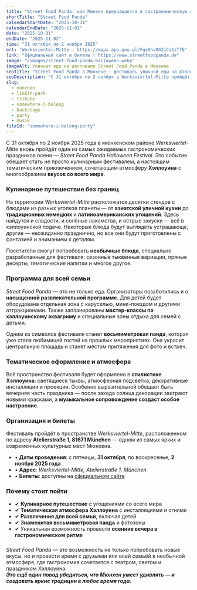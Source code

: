 ```yaml
---
title: "Street Food Panda: как Мюнхен превращается в гастрономическую столицу Хэллоуина"
shortTitle: "Street Food Panda"
calendarStartDate: "2025-10-31"
calendarEndDate: "2025-11-02"
date: "2025-10-31"
endDate: "2025-11-02"
time: "31 октября по 2 ноября 2025"
ort: "Werksviertel-Mitte | https://maps.app.goo.gl/FgsKhvDG2iCa1zT76"
link: "Официальный сайт и билеты | https://www.streetfoodpanda.de"
image: "/images/street-food-panda-halloween.webp"
imageAlt: Уличная еда на фестивале Street Food Panda в Мюнхене
seoTitle: "Street Food Panda в Мюнхене — фестиваль уличной еды на Хэллоуин 2025"
seoDescription: "С 31 октября по 2 ноября в Werksviertel-Mitte пройдёт Street Food Panda Halloween Festival — с десятками стендов, хэллоуинской атмосферой и пандой в 8 метров."
slug:
  - münchen
  - linkin-park
  - tribute
  - somewhere-i-belong
  - backstage
  - party
  - musik
fileId: "somewhere-i-belong-party"
---
```


С 31 октября по 2 ноября 2025 года в мюнхенском районе *Werksviertel-Mitte* вновь пройдёт один из самых ожидаемых гастрономических праздников осени — *Street Food Panda Halloween Festival*. Это событие обещает стать не просто кулинарным фестивалем, а настоящим тематическим приключением, сочетающим атмосферу **Хэллоуина** с многообразием **вкусов со всего мира**.

### Кулинарное путешествие без границ

На территории *Werksviertel-Mitte* расположатся десятки стендов с блюдами из разных уголков планеты — от **азиатской уличной кухни** до **традиционных немецких** и **латиноамериканских угощений**. Здесь найдутся и сладости, и солёные лакомства, и острые закуски — всё в хэллоуинской подаче. Некоторые блюда будут выглядеть устрашающе, другие — неожиданно празднично, но все они будут приготовлены с фантазией и вниманием к деталям.

Посетители смогут попробовать **необычные блюда**, специально разработанные для фестиваля: сезонные тыквенные вариации, пряные десерты, тематические напитки и многое другое.

### Программа для всей семьи

*Street Food Panda* — это не только еда. Организаторы позаботились и о **насыщенной развлекательной программе**. Для детей будет оборудована отдельная зона с каруселью, мини-поездом и другими аттракционами. Также запланированы **мастер-классы по хэллоуинскому аквагриму** и специальные зоны отдыха для семей с детьми.

Одним из символов фестиваля станет **восьмиметровая панда**, которая уже стала любимицей гостей на прошлых мероприятиях. Она украсит центральную площадь и станет местом притяжения для фото и встреч.

### Тематическое оформление и атмосфера

Всё пространство фестиваля будет оформлено в **стилистике Хэллоуина**: светящиеся тыквы, атмосферная подсветка, декоративные инсталляции и проекции. Особенно выразительной обещает быть вечерняя часть праздника — после захода солнца декорации заиграют новыми красками, а **музыкальное сопровождение создаст особое настроение**.

### Организация и билеты

Фестиваль пройдёт в пространстве *Werksviertel-Mitte*, расположенном по адресу **Atelierstraße 1, 81671 München** — одном из самых ярких и современных культурных мест Мюнхена.

- • **Даты проведения**: с пятницы, **31 октября**, по воскресенье, **2 ноября 2025 года**  
- • **Адрес**: *Werksviertel-Mitte, Atelierstraße 1, München*  
- • **Билеты**: доступны на [официальном сайте](https://www.streetfoodpanda.de)

### Почему стоит пойти

- ✔ **Кулинарное путешествие** с угощениями со всего мира  
- ✔ **Тематическая атмосфера Хэллоуина** с инсталляциями и огнями  
- ✔ **Развлечения для всей семьи**, включая детей  
- ✔ **Знаменитая восьмиметровая панда** и фотозоны  
- ✔ Уникальная возможность провести **осенние вечера в гастрономическом ритме**

###

*Street Food Panda* — это возможность не только попробовать новые вкусы, но и провести время с друзьями или всей семьёй в необычной атмосфере, где гастрономия сочетается с театром, светом и праздником Хэллоуина.  
_**Это ещё один повод убедиться, что Мюнхен умеет удивлять — и создавать яркие традиции в любое время года.**_
